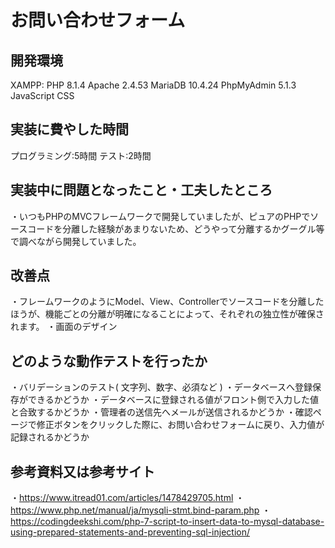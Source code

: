 # お問い合わせフォーム

## 開発環境

XAMPP:
PHP 8.1.4
Apache 2.4.53
MariaDB 10.4.24
PhpMyAdmin 5.1.3
JavaScript
CSS

## 実装に費やした時間

プログラミング:5時間
テスト:2時間

## 実装中に問題となったこと・工夫したところ

・いつもPHPのMVCフレームワークで開発していましたが、ピュアのPHPでソースコードを分離した経験があまりないため、どうやって分離するかグーグル等で調べながら開発していました。

## 改善点

・フレームワークのようにModel、View、Controllerでソースコードを分離したほうが、機能ごとの分離が明確になることによって、それぞれの独立性が確保されます。
・画面のデザイン

## どのような動作テストを行ったか
・バリデーションのテスト( 文字列、数字、必須など )
・データベースへ登録保存ができるかどうか
・データベースに登録される値がフロント側で入力した値と合致するかどうか
・管理者の送信先へメールが送信されるかどうか
・確認ページで修正ボタンをクリックした際に、お問い合わせフォームに戻り、入力値が記録されるかどうか

## 参考資料又は参考サイト
・https://www.itread01.com/articles/1478429705.html
・https://www.php.net/manual/ja/mysqli-stmt.bind-param.php
・https://codingdeekshi.com/php-7-script-to-insert-data-to-mysql-database-using-prepared-statements-and-preventing-sql-injection/
